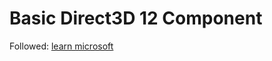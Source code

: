 # Basic Direct3D 12 Component
Followed: [learn microsoft](https://learn.microsoft.com/en-us/windows/win32/direct3d12/creating-a-basic-direct3d-12-component)